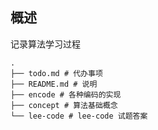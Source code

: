 ## 概述

记录算法学习过程

```
.
├── todo.md # 代办事项
├── README.md # 说明
├── encode # 各种编码的实现
├── concept # 算法基础概念
└── lee-code # lee-code 试题答案
```
